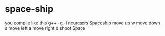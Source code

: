 # space-ship
you compile like this g++ -g -l ncuresers Spaceship
move up w
move down s
move left a
move right d
shoot Space
